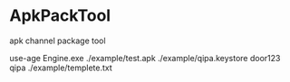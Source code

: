 # ApkPackTool
apk channel package tool

use-age Engine.exe ./example/test.apk ./example/qipa.keystore door123 qipa ./example/templete.txt



